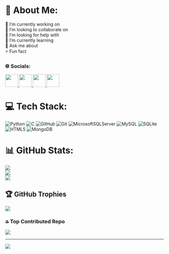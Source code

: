 # 💫 About Me:
🔭 I’m currently working on<br>👯 I’m looking to collaborate on<br>🤝 I’m looking for help with<br>🌱 I’m currently learning<br>💬 Ask me about<br>⚡ Fun fact


### 🌐 Socials:

<p align="left">
  <a href="https://www.instagram.com/jishnu.chauhan/" target="_blank">
    <img src="https://img.shields.io/badge/-Instagram-%23E4405F?style=for-the-badge&logo=instagram&logoColor=white" height="40"/>
  </a>
  <a href="https://www.linkedin.com/in/jishnu-chauhan-87624b36a/" target="_blank">
    <img src="https://img.shields.io/badge/-LinkedIn-%230077B5?style=for-the-badge&logo=linkedin&logoColor=white" height="40"/>
  </a>
  <a href="https://www.youtube.com/channel/UCb_2hzjXTf0hCGIQoNhBjaQ" target="_blank">
    <img src="https://img.shields.io/badge/-YouTube-%23FF0000?style=for-the-badge&logo=youtube&logoColor=white" height="40"/>
  </a>
  <a href="mailto:jishnu.chauhan6@mail.com" target="_blank">
    <img src="https://img.shields.io/badge/-Email-D14836?style=for-the-badge&logo=gmail&logoColor=white" height="40"/>
  </a>
</p>


 

# 💻 Tech Stack:
![Python](https://img.shields.io/badge/python-3670A0?style=for-the-badge&logo=python&logoColor=ffdd54) ![C](https://img.shields.io/badge/c-%2300599C.svg?style=for-the-badge&logo=c&logoColor=white) ![GitHub](https://img.shields.io/badge/github-%23121011.svg?style=for-the-badge&logo=github&logoColor=white) ![Git](https://img.shields.io/badge/git-%23F05033.svg?style=for-the-badge&logo=git&logoColor=white) ![MicrosoftSQLServer](https://img.shields.io/badge/Microsoft%20SQL%20Server-CC2927?style=for-the-badge&logo=microsoft%20sql%20server&logoColor=white) ![MySQL](https://img.shields.io/badge/mysql-4479A1.svg?style=for-the-badge&logo=mysql&logoColor=white) ![SQLite](https://img.shields.io/badge/sqlite-%2307405e.svg?style=for-the-badge&logo=sqlite&logoColor=white) ![HTML5](https://img.shields.io/badge/html5-%23E34F26.svg?style=for-the-badge&logo=html5&logoColor=white) ![MongoDB](https://img.shields.io/badge/MongoDB-%234ea94b.svg?style=for-the-badge&logo=mongodb&logoColor=white)
# 📊 GitHub Stats:
![](https://github-readme-stats.vercel.app/api?username=jishnukeyhack&theme=dark&hide_border=false&include_all_commits=true&count_private=false)<br/>
![](https://github-readme-streak-stats.herokuapp.com/?user=jishnukeyhack&theme=dark&hide_border=false)<br/>
![](https://github-readme-stats.vercel.app/api/top-langs/?username=jishnukeyhack&theme=dark&hide_border=false&include_all_commits=true&count_private=false&layout=compact)

## 🏆 GitHub Trophies
![](https://github-profile-trophy.vercel.app/?username=jishnukeyhack&theme=dark&no-frame=false&no-bg=false&margin-w=4)

### 🔝 Top Contributed Repo
![](https://github-contributor-stats.vercel.app/api?username=jishnukeyhack&limit=5&theme=radical&combine_all_yearly_contributions=true)

---
[![](https://visitcount.itsvg.in/api?id=jishnukeyhack&icon=0&color=0)](https://visitcount.itsvg.in)


<!-- Proudly created with GPRM ( https://gprm.itsvg.in ) -->
